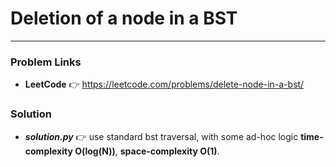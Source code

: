 # Deletion of a node in a BST

---

### Problem Links
- **__LeetCode__** :point_right: https://leetcode.com/problems/delete-node-in-a-bst/

### Solution
- **_solution.py_** :point_right: use standard bst traversal, with some ad-hoc logic **time-complexity O(log(N))**, **space-complexity O(1)**.
